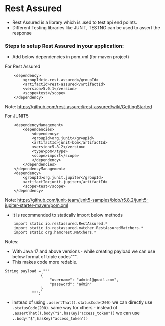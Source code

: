 # Rest Assured
* Rest Assured is a library which is used to test api end points.
* Different Testing libraries like JUNIT, TESTNG can be used to assert the response

### Steps to setup Rest Assured in your application:
* Add below dependencies in pom.xml (for maven project)

For Rest Assured
``` 
    <dependency>
        <groupId>io.rest-assured</groupId>
        <artifactId>rest-assured</artifactId>
        <version>5.0.1</version>
        <scope>test</scope>
    </dependency> 
```

Note: https://github.com/rest-assured/rest-assured/wiki/GettingStarted

For JUNIT5
```
    <dependencyManagement>
        <dependencies>
            <dependency>
            <groupId>org.junit</groupId>
            <artifactId>junit-bom</artifactId>
            <version>5.8.2</version>
            <type>pom</type>
            <scope>import</scope>
            </dependency>
        </dependencies>
    </dependencyManagement>
    <dependency>
        <groupId>org.junit.jupiter</groupId>
        <artifactId>junit-jupiter</artifactId>
        <scope>test</scope>
    </dependency>
```
Note: https://github.com/junit-team/junit5-samples/blob/r5.8.2/junit5-jupiter-starter-maven/pom.xml

* It is recommended to statically import below methods
```
    import static io.restassured.RestAssured.*
    import static io.restassured.matcher.RestAssuredMatchers.*
    import static org.hamcrest.Matchers.*
```

Notes:
* With Java 17 and above versions - while creating payload we can use below format of triple codes""".
* This makes code more redable.
```shell
String payload = """
                {
                    "username": "admin1@gmail.com",
                    "password": "admin"
                }
            """;
```
* instead of using ```.assertThat().statusCode(200)``` we can directly use ```.statusCode(200)```. 
same way for others - instead of ```.assertThat().body("$",hasKey("access_token"))``` we can use
```..body("$",hasKey("access_token"))```
